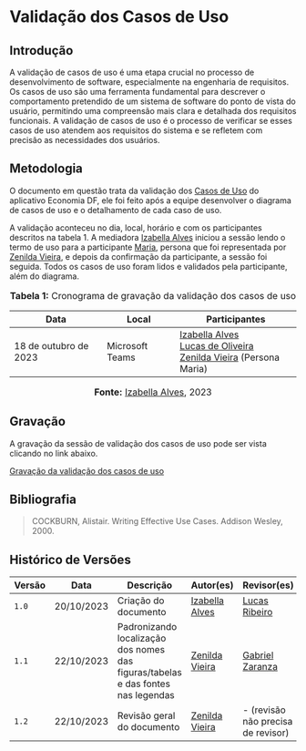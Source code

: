 # Validação dos Casos de Uso

## Introdução

A validação de casos de uso é uma etapa crucial no processo de desenvolvimento de software, especialmente na engenharia de requisitos. Os casos de uso são uma ferramenta fundamental para descrever o comportamento pretendido de um sistema de software do ponto de vista do usuário, permitindo uma compreensão mais clara e detalhada dos requisitos funcionais. A validação de casos de uso é o processo de verificar se esses casos de uso atendem aos requisitos do sistema e se refletem com precisão as necessidades dos usuários.

## Metodologia

O documento em questão trata da validação dos [Casos de Uso](https://github.com/Requisitos-de-Software/2023.2-Economia-DF/blob/main/docs/modelagem/casos-de-uso.md) do aplicativo Economia DF, ele foi feito após a equipe desenvolver o diagrama de casos de uso e o detalhamento de cada caso de uso. 

A validação aconteceu no dia, local, horário e com os participantes descritos na tabela 1. A mediadora [Izabella Alves](https://github.com/izabellaalves) iniciou a sessão lendo o termo de uso para a participante [Maria](https://github.com/Requisitos-de-Software/2023.2-Economia-DF/blob/main/docs/elicitacao/personas.md#persona-prim%C3%A1ria-2-maria-dos-santos-aveiro-administradora), persona que foi representada por [Zenilda Vieira](https://github.com/zenildavieira), e depois da confirmação da participante, a sessão foi seguida. Todos os casos de uso foram lidos e validados pela participante, além do diagrama.

<div align="center">
<font size="3"><p style="text-align: center"><b>Tabela 1:</b> Cronograma de gravação da validação dos casos de uso</p></font>

<table>
  <thead>
    <tr>
      <th>Data</th>
      <th>Local</th>
      <th>Participantes</th>
    </tr>
  </thead>
  <tbody>
    <tr>
      <td>18 de outubro de 2023</td>
      <td>Microsoft Teams</td>
      <td>
        <a href="https://github.com/izabellaalves">Izabella Alves</a><br>
        <a href="https://github.com/LucasOliveiraDiasMarquesFerreira">Lucas de Oliveira</a><br>
        <a href="https://github.com/zenildavieira">Zenilda Vieira</a> (Persona Maria)
      </td>
    </tr>
  </tbody>
</table>

<font size="3"><p style="text-align: center"><b>Fonte:</b> <a href="https://github.com/izabellaalves">Izabella Alves</a>, 2023</p></font>
</div>

## Gravação

A gravação da sessão de validação dos casos de uso pode ser vista clicando no link abaixo.

[Gravação da validação dos casos de uso](https://youtu.be/y1klcVw4TIg)

## Bibliografia

> COCKBURN, Alistair. Writing Effective Use Cases. Addison Wesley, 2000. 

## Histórico de Versões


| Versão | Data       | Descrição                                 | Autor(es)                                                                                           | Revisor(es)                                      |
| ------ | ---------- | ----------------------------------------- | --------------------------------------------------------------------------------------------------- | --------------------- |
| `1.0`  | 20/10/2023 | Criação do documento                | [Izabella Alves](https://github.com/izabellaalves) | [Lucas Ribeiro](https://github.com/lucassouzs)|
|`1.1`|22/10/2023|Padronizando localização dos nomes das figuras/tabelas e das fontes nas legendas|[Zenilda Vieira](https://github.com/zenildavieira)|[Gabriel Zaranza](https://github.com/GZaranza)|
|`1.2`|22/10/2023|Revisão geral do documento|[Zenilda Vieira](https://github.com/zenildavieira)| - (revisão não precisa de revisor) |